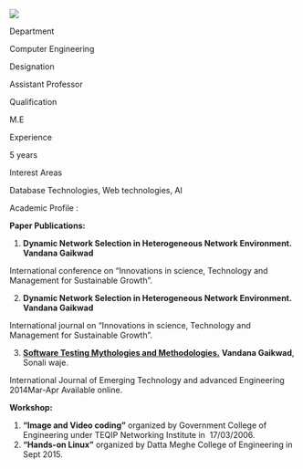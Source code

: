 [![](/sites/default/files/styles/faculty_images/public/2023-01/VANDANA%20VIRBHADRE.jpg?itok=xW1m1R37)](/sites/default/files/2023-01/VANDANA%20VIRBHADRE.jpg)

Department

Computer Engineering

Designation

Assistant Professor

Qualification

M.E

Experience

5 years

Interest Areas

Database Technologies, Web technologies, AI

Academic Profile :

**Paper Publications:**

1. **Dynamic Network Selection in Heterogeneous Network Environment. Vandana Gaikwad**

International conference on “Innovations in science, Technology and Management for Sustainable Growth”.

2. **Dynamic Network Selection in Heterogeneous Network Environment. Vandana Gaikwad**

International journal on “Innovations in science, Technology and Management for Sustainable Growth”.

3. [**Software Testing Mythologies and Methodologies.**](http://www.ijarcs.info/%3Bjsessionid%3DFF3C6C2D300D1CCBE2B7242EFEECC6DA?wicket%3AbookmarkablePage=%3Acom.genxcellence.journal.pharmacy.web.issue.IssueDetail&target=2775&author=Dipti%2BSatishrao%2BDiwase%2CProf.%2BR.%2BW.%2B%2BJasutkar&country=India&title=Automatic%2BSystem%2Bfor%2BCalculating%2BDose%2Bof%2BThiopentone%2BBased%2Bon%2BStatic%2BPhysiological%2BParameters) **Vandana Gaikwad**, Sonali waje.

International Journal of Emerging Technology and advanced Engineering 2014Mar-Apr Available online.

**Workshop:**

1. **“Image and Video coding”** organized by Government College of Engineering under TEQIP Networking Institute in  17/03/2006.
2. **“Hands-on Linux”** organized by Datta Meghe College of Engineering in Sept 2015.